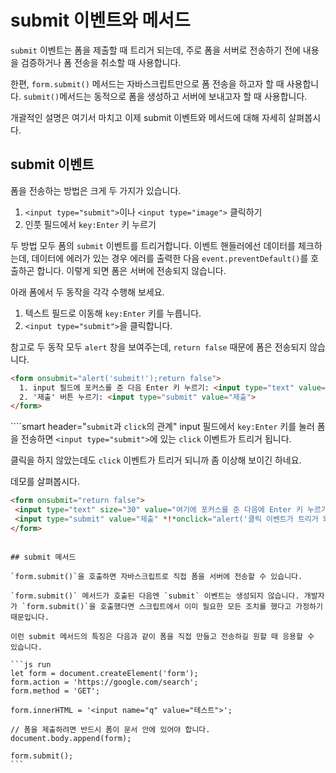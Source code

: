 # submit 이벤트와 메서드

`submit` 이벤트는 폼을 제출할 때 트리거 되는데, 주로 폼을 서버로 전송하기 전에 내용을 검증하거나 폼 전송을 취소할 때 사용합니다.

한편, `form.submit()` 메서드는 자바스크립트만으로 폼 전송을 하고자 할 때 사용합니다. `submit()`메서드는 동적으로 폼을 생성하고 서버에 보내고자 할 때 사용합니다.

개괄적인 설명은 여기서 마치고 이제 submit 이벤트와 메서드에 대해 자세히 살펴봅시다.

## submit 이벤트

폼을 전송하는 방법은 크게 두 가지가 있습니다.

1. `<input type="submit">`이나 `<input type="image">` 클릭하기
2. 인풋 필드에서 `key:Enter` 키 누르기

두 방법 모두 폼의 `submit` 이벤트를 트리거합니다. 이벤트 핸들러에선 데이터를 체크하는데, 데이터에 에러가 있는 경우 에러를 출력한 다음 `event.preventDefault()`를 호출하곤 합니다. 이렇게 되면 폼은 서버에 전송되지 않습니다.

아래 폼에서 두 동작을 각각 수행해 보세요.
1. 텍스트 필드로 이동해 `key:Enter` 키를 누릅니다.
2. `<input type="submit">`을 클릭합니다.

참고로 두 동작 모두 `alert` 창을 보여주는데, `return false` 때문에 폼은 전송되지 않습니다.

```html autorun height=60 no-beautify
<form onsubmit="alert('submit!');return false">
  1. input 필드에 포커스를 준 다음 Enter 키 누르기: <input type="text" value="text"><br>
  2. '제출' 버튼 누르기: <input type="submit" value="제출">
</form>
```

````smart header="`submit`과 `click`의 관계"
input 필드에서 `key:Enter` 키를 눌러 폼을 전송하면 `<input type="submit">`에 있는 `click` 이벤트가 트리거 됩니다.

클릭을 하지 않았는데도 `click` 이벤트가 트리거 되니까 좀 이상해 보이긴 하네요.

데모를 살펴봅시다.
```html autorun height=60
<form onsubmit="return false">
 <input type="text" size="30" value="여기에 포커스를 준 다음에 Enter 키 누르기">
 <input type="submit" value="제출" *!*onclick="alert('클릭 이벤트가 트리거 되었습니다!')"*/!*>
</form>
```

````

## submit 메서드

`form.submit()`을 호출하면 자바스크립트로 직접 폼을 서버에 전송할 수 있습니다.

`form.submit()` 메서드가 호출된 다음엔 `submit` 이벤트는 생성되지 않습니다. 개발자가 `form.submit()`을 호출했다면 스크립트에서 이미 필요한 모든 조치를 했다고 가정하기 때문입니다.

이런 submit 메서드의 특징은 다음과 같이 폼을 직접 만들고 전송하길 원할 때 응용할 수 있습니다.

```js run
let form = document.createElement('form');
form.action = 'https://google.com/search';
form.method = 'GET';

form.innerHTML = '<input name="q" value="테스트">';

// 폼을 제출하려면 반드시 폼이 문서 안에 있어야 합니다.
document.body.append(form);

form.submit();
```
